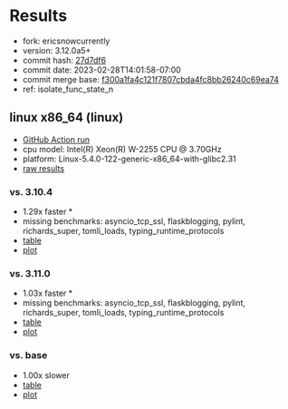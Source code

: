 # Results

- fork: ericsnowcurrently
- version: 3.12.0a5+
- commit hash: [27d7df6](https://github.com/ericsnowcurrently/cpython/commit/27d7df6)
- commit date: 2023-02-28T14:01:58-07:00
- commit merge base: [f300a1fa4c121f7807cbda4fc8bb26240c69ea74](https://github.com/ericsnowcurrently/cpython/commit/f300a1fa4c121f7807cbda4fc8bb26240c69ea74)
- ref: isolate_func_state_n

## linux x86_64 (linux)

- [GitHub Action run](https://github.com/faster-cpython/benchmarking/actions/runs/4367245173)
- cpu model: Intel(R) Xeon(R) W-2255 CPU @ 3.70GHz
- platform: Linux-5.4.0-122-generic-x86_64-with-glibc2.31
- [raw results](bm-20230228-linux-x86_64-ericsnowcurrently-isolate_func_state_n-3.12.0a5%2B-27d7df6.json)

### vs. 3.10.4

- 1.29x faster \*
- missing benchmarks: asyncio_tcp_ssl, flaskblogging, pylint, richards_super, tomli_loads, typing_runtime_protocols
- [table](bm-20230228-linux-x86_64-ericsnowcurrently-isolate_func_state_n-3.12.0a5%2B-27d7df6-vs-3.10.4.md)
- [plot](bm-20230228-linux-x86_64-ericsnowcurrently-isolate_func_state_n-3.12.0a5%2B-27d7df6-vs-3.10.4.png)

### vs. 3.11.0

- 1.03x faster \*
- missing benchmarks: asyncio_tcp_ssl, flaskblogging, pylint, richards_super, tomli_loads, typing_runtime_protocols
- [table](bm-20230228-linux-x86_64-ericsnowcurrently-isolate_func_state_n-3.12.0a5%2B-27d7df6-vs-3.11.0.md)
- [plot](bm-20230228-linux-x86_64-ericsnowcurrently-isolate_func_state_n-3.12.0a5%2B-27d7df6-vs-3.11.0.png)

### vs. base

- 1.00x slower
- [table](bm-20230228-linux-x86_64-ericsnowcurrently-isolate_func_state_n-3.12.0a5%2B-27d7df6-vs-base.md)
- [plot](bm-20230228-linux-x86_64-ericsnowcurrently-isolate_func_state_n-3.12.0a5%2B-27d7df6-vs-base.png)

